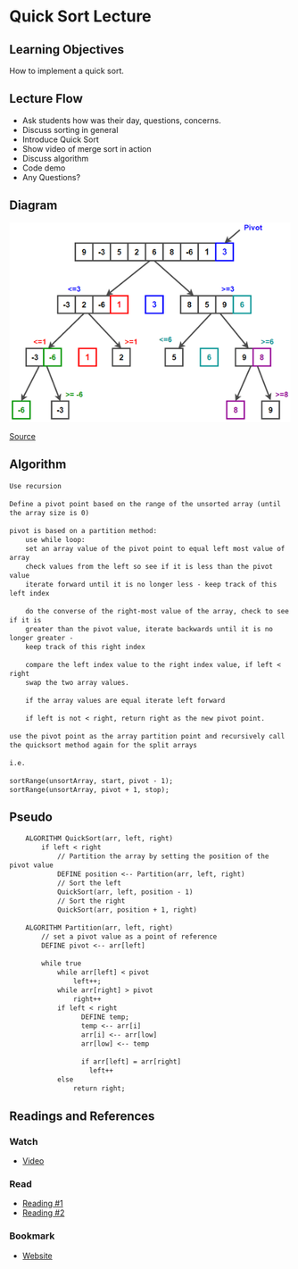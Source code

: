 # Quick Sort Lecture

## Learning Objectives

How to implement a quick sort.

## Lecture Flow

- Ask students how was their day, questions, concerns.
- Discuss sorting in general
- Introduce Quick Sort
- Show video of merge sort in action
- Discuss algorithm
- Code demo
- Any Questions?

## Diagram

![Insertion](quicksort.png)

[Source](https://www.techiedelight.com/quicksort/)

## Algorithm

    Use recursion
    
    Define a pivot point based on the range of the unsorted array (until the array size is 0)
    
    pivot is based on a partition method:
        use while loop:
        set an array value of the pivot point to equal left most value of array
        check values from the left so see if it is less than the pivot value
        iterate forward until it is no longer less - keep track of this left index
        
        do the converse of the right-most value of the array, check to see if it is
        greater than the pivot value, iterate backwards until it is no longer greater -
        keep track of this right index
        
        compare the left index value to the right index value, if left < right
        swap the two array values.
        
        if the array values are equal iterate left forward
        
        if left is not < right, return right as the new pivot point.
        
    use the pivot point as the array partition point and recursively call
    the quicksort method again for the split arrays
    
    i.e. 
    
    sortRange(unsortArray, start, pivot - 1);
    sortRange(unsortArray, pivot + 1, stop);
        
        
## Pseudo

        ALGORITHM QuickSort(arr, left, right)
            if left < right
                // Partition the array by setting the position of the pivot value 
                DEFINE position <-- Partition(arr, left, right)
                // Sort the left
                QuickSort(arr, left, position - 1)
                // Sort the right
                QuickSort(arr, position + 1, right)
        
        ALGORITHM Partition(arr, left, right)
            // set a pivot value as a point of reference
            DEFINE pivot <-- arr[left]
            
            while true
                while arr[left] < pivot
                    left++;
                while arr[right] > pivot
                    right++
                if left < right
                      DEFINE temp;
                      temp <-- arr[i]
                      arr[i] <-- arr[low]
                      arr[low] <-- temp
                      
                      if arr[left] = arr[right]
                        left++
                else 
                    return right;
                     
## Readings and References

### Watch

- [Video](https://www.youtube.com/watch?v=ywWBy6J5gz8)

### Read

- [Reading #1](https://www.geeksforgeeks.org/quick-sort/)
- [Reading #2](https://en.wikipedia.org/wiki/Quicksort)

### Bookmark

- [Website](https://www.khanacademy.org/computing/computer-science/algorithms)


